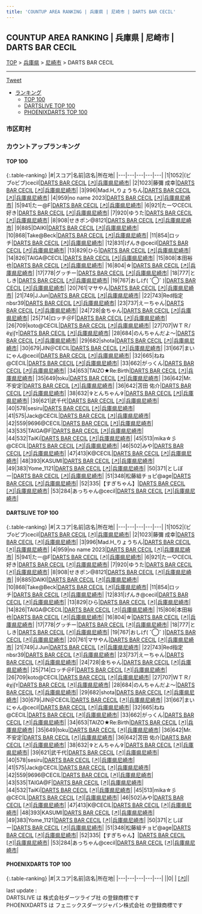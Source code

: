 ```yaml
---
title: 'COUNTUP AREA RANKING | 兵庫県 | 尼崎市 | DARTS BAR CECIL'
---
```

## COUNTUP AREA RANKING | 兵庫県 | 尼崎市 | DARTS BAR CECIL

[TOP](/darts/rank/) > [兵庫県](/darts/rank/兵庫県/) > [尼崎市](/darts/rank/兵庫県/尼崎市/) > DARTS BAR CECIL

___

<a href="https://twitter.com/share?ref_src=twsrc%5Etfw" data-text="COUNTUP AREA RANKING | 兵庫県尼崎市DARTS BAR CECIL" class="twitter-share-button" data-hashtags="DARTSLIVE,PHOENIXDARTS,darts,ダーツ" data-show-count="false">Tweet</a>

* [ランキング](#カウントアップランキング)
    * [TOP 100](#top-100)
    * [DARTSLIVE TOP 100](#dartslive-top-100)
    * [PHOENIXDARTS TOP 100](#phoenixdarts-top-100)

### 市区町村

<ul>

</ul>

### カウントアップランキング

#### TOP 100



{:.table-ranking}
|#|スコア|名前|店名|所在地|
|---|---|---|---|---|
|1|1052|<span class="rank-name-dl">(ビブoビブ)cecil</span>|<a href="/darts/rank/shops/71e605c2405e489158d385ea46352d8f.html">DARTS BAR CECIL</a> <a href="https://search.dartslive.com/jp/shop/71e605c2405e489158d385ea46352d8f">[↗]</a>|<a href="/darts/rank/兵庫県/尼崎市">兵庫県尼崎市</a>|
|2|1023|<span class="rank-name-dl">藤彌 成幸</span>|<a href="/darts/rank/shops/71e605c2405e489158d385ea46352d8f.html">DARTS BAR CECIL</a> <a href="https://search.dartslive.com/jp/shop/71e605c2405e489158d385ea46352d8f">[↗]</a>|<a href="/darts/rank/兵庫県/尼崎市">兵庫県尼崎市</a>|
|3|996|<span class="rank-name-dl">Mad.H_りょうちん</span>|<a href="/darts/rank/shops/71e605c2405e489158d385ea46352d8f.html">DARTS BAR CECIL</a> <a href="https://search.dartslive.com/jp/shop/71e605c2405e489158d385ea46352d8f">[↗]</a>|<a href="/darts/rank/兵庫県/尼崎市">兵庫県尼崎市</a>|
|4|959|<span class="rank-name-dl">no name 2023</span>|<a href="/darts/rank/shops/71e605c2405e489158d385ea46352d8f.html">DARTS BAR CECIL</a> <a href="https://search.dartslive.com/jp/shop/71e605c2405e489158d385ea46352d8f">[↗]</a>|<a href="/darts/rank/兵庫県/尼崎市">兵庫県尼崎市</a>|
|5|941|<span class="rank-name-dl">たー@F</span>|<a href="/darts/rank/shops/71e605c2405e489158d385ea46352d8f.html">DARTS BAR CECIL</a> <a href="https://search.dartslive.com/jp/shop/71e605c2405e489158d385ea46352d8f">[↗]</a>|<a href="/darts/rank/兵庫県/尼崎市">兵庫県尼崎市</a>|
|6|921|<span class="rank-name-dl">たー♡CECIL好き</span>|<a href="/darts/rank/shops/71e605c2405e489158d385ea46352d8f.html">DARTS BAR CECIL</a> <a href="https://search.dartslive.com/jp/shop/71e605c2405e489158d385ea46352d8f">[↗]</a>|<a href="/darts/rank/兵庫県/尼崎市">兵庫県尼崎市</a>|
|7|920|<span class="rank-name-dl">ゆうた</span>|<a href="/darts/rank/shops/71e605c2405e489158d385ea46352d8f.html">DARTS BAR CECIL</a> <a href="https://search.dartslive.com/jp/shop/71e605c2405e489158d385ea46352d8f">[↗]</a>|<a href="/darts/rank/兵庫県/尼崎市">兵庫県尼崎市</a>|
|8|908|<span class="rank-name-dl">せきポン@8121</span>|<a href="/darts/rank/shops/71e605c2405e489158d385ea46352d8f.html">DARTS BAR CECIL</a> <a href="https://search.dartslive.com/jp/shop/71e605c2405e489158d385ea46352d8f">[↗]</a>|<a href="/darts/rank/兵庫県/尼崎市">兵庫県尼崎市</a>|
|9|885|<span class="rank-name-dl">DAIKI</span>|<a href="/darts/rank/shops/71e605c2405e489158d385ea46352d8f.html">DARTS BAR CECIL</a> <a href="https://search.dartslive.com/jp/shop/71e605c2405e489158d385ea46352d8f">[↗]</a>|<a href="/darts/rank/兵庫県/尼崎市">兵庫県尼崎市</a>|
|10|868|<span class="rank-name-dl">Take@Beck</span>|<a href="/darts/rank/shops/71e605c2405e489158d385ea46352d8f.html">DARTS BAR CECIL</a> <a href="https://search.dartslive.com/jp/shop/71e605c2405e489158d385ea46352d8f">[↗]</a>|<a href="/darts/rank/兵庫県/尼崎市">兵庫県尼崎市</a>|
|11|854|<span class="rank-name-dl">ロッチ</span>|<a href="/darts/rank/shops/71e605c2405e489158d385ea46352d8f.html">DARTS BAR CECIL</a> <a href="https://search.dartslive.com/jp/shop/71e605c2405e489158d385ea46352d8f">[↗]</a>|<a href="/darts/rank/兵庫県/尼崎市">兵庫県尼崎市</a>|
|12|831|<span class="rank-name-dl">げんき@cecil</span>|<a href="/darts/rank/shops/71e605c2405e489158d385ea46352d8f.html">DARTS BAR CECIL</a> <a href="https://search.dartslive.com/jp/shop/71e605c2405e489158d385ea46352d8f">[↗]</a>|<a href="/darts/rank/兵庫県/尼崎市">兵庫県尼崎市</a>|
|13|829|<span class="rank-name-dl">ひら</span>|<a href="/darts/rank/shops/71e605c2405e489158d385ea46352d8f.html">DARTS BAR CECIL</a> <a href="https://search.dartslive.com/jp/shop/71e605c2405e489158d385ea46352d8f">[↗]</a>|<a href="/darts/rank/兵庫県/尼崎市">兵庫県尼崎市</a>|
|14|826|<span class="rank-name-dl">TAIGA@CECIL</span>|<a href="/darts/rank/shops/71e605c2405e489158d385ea46352d8f.html">DARTS BAR CECIL</a> <a href="https://search.dartslive.com/jp/shop/71e605c2405e489158d385ea46352d8f">[↗]</a>|<a href="/darts/rank/兵庫県/尼崎市">兵庫県尼崎市</a>|
|15|808|<span class="rank-name-dl">本田裕也</span>|<a href="/darts/rank/shops/71e605c2405e489158d385ea46352d8f.html">DARTS BAR CECIL</a> <a href="https://search.dartslive.com/jp/shop/71e605c2405e489158d385ea46352d8f">[↗]</a>|<a href="/darts/rank/兵庫県/尼崎市">兵庫県尼崎市</a>|
|16|804|<span class="rank-name-dl">☆</span>|<a href="/darts/rank/shops/71e605c2405e489158d385ea46352d8f.html">DARTS BAR CECIL</a> <a href="https://search.dartslive.com/jp/shop/71e605c2405e489158d385ea46352d8f">[↗]</a>|<a href="/darts/rank/兵庫県/尼崎市">兵庫県尼崎市</a>|
|17|778|<span class="rank-name-dl">グッチー</span>|<a href="/darts/rank/shops/71e605c2405e489158d385ea46352d8f.html">DARTS BAR CECIL</a> <a href="https://search.dartslive.com/jp/shop/71e605c2405e489158d385ea46352d8f">[↗]</a>|<a href="/darts/rank/兵庫県/尼崎市">兵庫県尼崎市</a>|
|18|777|<span class="rank-name-dl">としき</span>|<a href="/darts/rank/shops/71e605c2405e489158d385ea46352d8f.html">DARTS BAR CECIL</a> <a href="https://search.dartslive.com/jp/shop/71e605c2405e489158d385ea46352d8f">[↗]</a>|<a href="/darts/rank/兵庫県/尼崎市">兵庫県尼崎市</a>|
|19|767|<span class="rank-name-dl">おしげ( ˆ◯ˆ )</span>|<a href="/darts/rank/shops/71e605c2405e489158d385ea46352d8f.html">DARTS BAR CECIL</a> <a href="https://search.dartslive.com/jp/shop/71e605c2405e489158d385ea46352d8f">[↗]</a>|<a href="/darts/rank/兵庫県/尼崎市">兵庫県尼崎市</a>|
|20|761|<span class="rank-name-dl">マサやん</span>|<a href="/darts/rank/shops/71e605c2405e489158d385ea46352d8f.html">DARTS BAR CECIL</a> <a href="https://search.dartslive.com/jp/shop/71e605c2405e489158d385ea46352d8f">[↗]</a>|<a href="/darts/rank/兵庫県/尼崎市">兵庫県尼崎市</a>|
|21|749|<span class="rank-name-dl">J.Jun</span>|<a href="/darts/rank/shops/71e605c2405e489158d385ea46352d8f.html">DARTS BAR CECIL</a> <a href="https://search.dartslive.com/jp/shop/71e605c2405e489158d385ea46352d8f">[↗]</a>|<a href="/darts/rank/兵庫県/尼崎市">兵庫県尼崎市</a>|
|22|743|<span class="rank-name-dl">Red指定nbsr39</span>|<a href="/darts/rank/shops/71e605c2405e489158d385ea46352d8f.html">DARTS BAR CECIL</a> <a href="https://search.dartslive.com/jp/shop/71e605c2405e489158d385ea46352d8f">[↗]</a>|<a href="/darts/rank/兵庫県/尼崎市">兵庫県尼崎市</a>|
|23|737|<span class="rank-name-dl">えーちゃん</span>|<a href="/darts/rank/shops/71e605c2405e489158d385ea46352d8f.html">DARTS BAR CECIL</a> <a href="https://search.dartslive.com/jp/shop/71e605c2405e489158d385ea46352d8f">[↗]</a>|<a href="/darts/rank/兵庫県/尼崎市">兵庫県尼崎市</a>|
|24|728|<span class="rank-name-dl">金ちゃん</span>|<a href="/darts/rank/shops/71e605c2405e489158d385ea46352d8f.html">DARTS BAR CECIL</a> <a href="https://search.dartslive.com/jp/shop/71e605c2405e489158d385ea46352d8f">[↗]</a>|<a href="/darts/rank/兵庫県/尼崎市">兵庫県尼崎市</a>|
|25|714|<span class="rank-name-dl">ロッチ＠F</span>|<a href="/darts/rank/shops/71e605c2405e489158d385ea46352d8f.html">DARTS BAR CECIL</a> <a href="https://search.dartslive.com/jp/shop/71e605c2405e489158d385ea46352d8f">[↗]</a>|<a href="/darts/rank/兵庫県/尼崎市">兵庫県尼崎市</a>|
|26|709|<span class="rank-name-dl">koto@CECIL</span>|<a href="/darts/rank/shops/71e605c2405e489158d385ea46352d8f.html">DARTS BAR CECIL</a> <a href="https://search.dartslive.com/jp/shop/71e605c2405e489158d385ea46352d8f">[↗]</a>|<a href="/darts/rank/兵庫県/尼崎市">兵庫県尼崎市</a>|
|27|707|<span class="rank-name-dl">ＷＴＲ/ёχi∫т</span>|<a href="/darts/rank/shops/71e605c2405e489158d385ea46352d8f.html">DARTS BAR CECIL</a> <a href="https://search.dartslive.com/jp/shop/71e605c2405e489158d385ea46352d8f">[↗]</a>|<a href="/darts/rank/兵庫県/尼崎市">兵庫県尼崎市</a>|
|28|684|<span class="rank-name-dl">のんちゃんだよ〜</span>|<a href="/darts/rank/shops/71e605c2405e489158d385ea46352d8f.html">DARTS BAR CECIL</a> <a href="https://search.dartslive.com/jp/shop/71e605c2405e489158d385ea46352d8f">[↗]</a>|<a href="/darts/rank/兵庫県/尼崎市">兵庫県尼崎市</a>|
|29|682|<span class="rank-name-dl">shota</span>|<a href="/darts/rank/shops/71e605c2405e489158d385ea46352d8f.html">DARTS BAR CECIL</a> <a href="https://search.dartslive.com/jp/shop/71e605c2405e489158d385ea46352d8f">[↗]</a>|<a href="/darts/rank/兵庫県/尼崎市">兵庫県尼崎市</a>|
|30|679|<span class="rank-name-dl">JIN＠CECIL</span>|<a href="/darts/rank/shops/71e605c2405e489158d385ea46352d8f.html">DARTS BAR CECIL</a> <a href="https://search.dartslive.com/jp/shop/71e605c2405e489158d385ea46352d8f">[↗]</a>|<a href="/darts/rank/兵庫県/尼崎市">兵庫県尼崎市</a>|
|31|667|<span class="rank-name-dl">まいにゃん@cecil</span>|<a href="/darts/rank/shops/71e605c2405e489158d385ea46352d8f.html">DARTS BAR CECIL</a> <a href="https://search.dartslive.com/jp/shop/71e605c2405e489158d385ea46352d8f">[↗]</a>|<a href="/darts/rank/兵庫県/尼崎市">兵庫県尼崎市</a>|
|32|665|<span class="rank-name-dl">ねね@CECIL</span>|<a href="/darts/rank/shops/71e605c2405e489158d385ea46352d8f.html">DARTS BAR CECIL</a> <a href="https://search.dartslive.com/jp/shop/71e605c2405e489158d385ea46352d8f">[↗]</a>|<a href="/darts/rank/兵庫県/尼崎市">兵庫県尼崎市</a>|
|33|662|<span class="rank-name-dl">がっくん</span>|<a href="/darts/rank/shops/71e605c2405e489158d385ea46352d8f.html">DARTS BAR CECIL</a> <a href="https://search.dartslive.com/jp/shop/71e605c2405e489158d385ea46352d8f">[↗]</a>|<a href="/darts/rank/兵庫県/尼崎市">兵庫県尼崎市</a>|
|34|653|<span class="rank-name-dl">TAIZO★Re:Birth</span>|<a href="/darts/rank/shops/71e605c2405e489158d385ea46352d8f.html">DARTS BAR CECIL</a> <a href="https://search.dartslive.com/jp/shop/71e605c2405e489158d385ea46352d8f">[↗]</a>|<a href="/darts/rank/兵庫県/尼崎市">兵庫県尼崎市</a>|
|35|649|<span class="rank-name-dl">toku</span>|<a href="/darts/rank/shops/71e605c2405e489158d385ea46352d8f.html">DARTS BAR CECIL</a> <a href="https://search.dartslive.com/jp/shop/71e605c2405e489158d385ea46352d8f">[↗]</a>|<a href="/darts/rank/兵庫県/尼崎市">兵庫県尼崎市</a>|
|36|642|<span class="rank-name-dl">Mr.不安定</span>|<a href="/darts/rank/shops/71e605c2405e489158d385ea46352d8f.html">DARTS BAR CECIL</a> <a href="https://search.dartslive.com/jp/shop/71e605c2405e489158d385ea46352d8f">[↗]</a>|<a href="/darts/rank/兵庫県/尼崎市">兵庫県尼崎市</a>|
|36|642|<span class="rank-name-dl">苫田 佑介</span>|<a href="/darts/rank/shops/71e605c2405e489158d385ea46352d8f.html">DARTS BAR CECIL</a> <a href="https://search.dartslive.com/jp/shop/71e605c2405e489158d385ea46352d8f">[↗]</a>|<a href="/darts/rank/兵庫県/尼崎市">兵庫県尼崎市</a>|
|38|632|<span class="rank-name-dl">✞とんちゃん✞</span>|<a href="/darts/rank/shops/71e605c2405e489158d385ea46352d8f.html">DARTS BAR CECIL</a> <a href="https://search.dartslive.com/jp/shop/71e605c2405e489158d385ea46352d8f">[↗]</a>|<a href="/darts/rank/兵庫県/尼崎市">兵庫県尼崎市</a>|
|39|621|<span class="rank-name-dl">武千代</span>|<a href="/darts/rank/shops/71e605c2405e489158d385ea46352d8f.html">DARTS BAR CECIL</a> <a href="https://search.dartslive.com/jp/shop/71e605c2405e489158d385ea46352d8f">[↗]</a>|<a href="/darts/rank/兵庫県/尼崎市">兵庫県尼崎市</a>|
|40|578|<span class="rank-name-dl">sesiru</span>|<a href="/darts/rank/shops/71e605c2405e489158d385ea46352d8f.html">DARTS BAR CECIL</a> <a href="https://search.dartslive.com/jp/shop/71e605c2405e489158d385ea46352d8f">[↗]</a>|<a href="/darts/rank/兵庫県/尼崎市">兵庫県尼崎市</a>|
|41|575|<span class="rank-name-dl">Jack@CECIL</span>|<a href="/darts/rank/shops/71e605c2405e489158d385ea46352d8f.html">DARTS BAR CECIL</a> <a href="https://search.dartslive.com/jp/shop/71e605c2405e489158d385ea46352d8f">[↗]</a>|<a href="/darts/rank/兵庫県/尼崎市">兵庫県尼崎市</a>|
|42|559|<span class="rank-name-dl">9696@CECIL</span>|<a href="/darts/rank/shops/71e605c2405e489158d385ea46352d8f.html">DARTS BAR CECIL</a> <a href="https://search.dartslive.com/jp/shop/71e605c2405e489158d385ea46352d8f">[↗]</a>|<a href="/darts/rank/兵庫県/尼崎市">兵庫県尼崎市</a>|
|43|535|<span class="rank-name-dl">TAIGA@F</span>|<a href="/darts/rank/shops/71e605c2405e489158d385ea46352d8f.html">DARTS BAR CECIL</a> <a href="https://search.dartslive.com/jp/shop/71e605c2405e489158d385ea46352d8f">[↗]</a>|<a href="/darts/rank/兵庫県/尼崎市">兵庫県尼崎市</a>|
|44|532|<span class="rank-name-dl">TaiKi</span>|<a href="/darts/rank/shops/71e605c2405e489158d385ea46352d8f.html">DARTS BAR CECIL</a> <a href="https://search.dartslive.com/jp/shop/71e605c2405e489158d385ea46352d8f">[↗]</a>|<a href="/darts/rank/兵庫県/尼崎市">兵庫県尼崎市</a>|
|45|513|<span class="rank-name-dl">mika☆彡@CECIL</span>|<a href="/darts/rank/shops/71e605c2405e489158d385ea46352d8f.html">DARTS BAR CECIL</a> <a href="https://search.dartslive.com/jp/shop/71e605c2405e489158d385ea46352d8f">[↗]</a>|<a href="/darts/rank/兵庫県/尼崎市">兵庫県尼崎市</a>|
|46|502|<span class="rank-name-dl">みや</span>|<a href="/darts/rank/shops/71e605c2405e489158d385ea46352d8f.html">DARTS BAR CECIL</a> <a href="https://search.dartslive.com/jp/shop/71e605c2405e489158d385ea46352d8f">[↗]</a>|<a href="/darts/rank/兵庫県/尼崎市">兵庫県尼崎市</a>|
|47|413|<span class="rank-name-dl">K@CECIL</span>|<a href="/darts/rank/shops/71e605c2405e489158d385ea46352d8f.html">DARTS BAR CECIL</a> <a href="https://search.dartslive.com/jp/shop/71e605c2405e489158d385ea46352d8f">[↗]</a>|<a href="/darts/rank/兵庫県/尼崎市">兵庫県尼崎市</a>|
|48|393|<span class="rank-name-dl">KASUMI</span>|<a href="/darts/rank/shops/71e605c2405e489158d385ea46352d8f.html">DARTS BAR CECIL</a> <a href="https://search.dartslive.com/jp/shop/71e605c2405e489158d385ea46352d8f">[↗]</a>|<a href="/darts/rank/兵庫県/尼崎市">兵庫県尼崎市</a>|
|49|383|<span class="rank-name-dl">Yome_1121</span>|<a href="/darts/rank/shops/71e605c2405e489158d385ea46352d8f.html">DARTS BAR CECIL</a> <a href="https://search.dartslive.com/jp/shop/71e605c2405e489158d385ea46352d8f">[↗]</a>|<a href="/darts/rank/兵庫県/尼崎市">兵庫県尼崎市</a>|
|50|371|<span class="rank-name-dl">としぼー</span>|<a href="/darts/rank/shops/71e605c2405e489158d385ea46352d8f.html">DARTS BAR CECIL</a> <a href="https://search.dartslive.com/jp/shop/71e605c2405e489158d385ea46352d8f">[↗]</a>|<a href="/darts/rank/兵庫県/尼崎市">兵庫県尼崎市</a>|
|51|348|<span class="rank-name-dl">松藤組チョピ@age</span>|<a href="/darts/rank/shops/71e605c2405e489158d385ea46352d8f.html">DARTS BAR CECIL</a> <a href="https://search.dartslive.com/jp/shop/71e605c2405e489158d385ea46352d8f">[↗]</a>|<a href="/darts/rank/兵庫県/尼崎市">兵庫県尼崎市</a>|
|52|335|<span class="rank-name-dl">【すぎちゃん】</span>|<a href="/darts/rank/shops/71e605c2405e489158d385ea46352d8f.html">DARTS BAR CECIL</a> <a href="https://search.dartslive.com/jp/shop/71e605c2405e489158d385ea46352d8f">[↗]</a>|<a href="/darts/rank/兵庫県/尼崎市">兵庫県尼崎市</a>|
|53|284|<span class="rank-name-dl">あっちゃん@cecil</span>|<a href="/darts/rank/shops/71e605c2405e489158d385ea46352d8f.html">DARTS BAR CECIL</a> <a href="https://search.dartslive.com/jp/shop/71e605c2405e489158d385ea46352d8f">[↗]</a>|<a href="/darts/rank/兵庫県/尼崎市">兵庫県尼崎市</a>|


#### DARTSLIVE TOP 100



{:.table-ranking}
|#|スコア|名前|店名|所在地|
|---|---|---|---|---|
|1|1052|<span class="rank-name-dl">(ビブoビブ)cecil</span>|<a href="/darts/rank/shops/71e605c2405e489158d385ea46352d8f.html">DARTS BAR CECIL</a> <a href="https://search.dartslive.com/jp/shop/71e605c2405e489158d385ea46352d8f">[↗]</a>|<a href="/darts/rank/兵庫県/尼崎市">兵庫県尼崎市</a>|
|2|1023|<span class="rank-name-dl">藤彌 成幸</span>|<a href="/darts/rank/shops/71e605c2405e489158d385ea46352d8f.html">DARTS BAR CECIL</a> <a href="https://search.dartslive.com/jp/shop/71e605c2405e489158d385ea46352d8f">[↗]</a>|<a href="/darts/rank/兵庫県/尼崎市">兵庫県尼崎市</a>|
|3|996|<span class="rank-name-dl">Mad.H_りょうちん</span>|<a href="/darts/rank/shops/71e605c2405e489158d385ea46352d8f.html">DARTS BAR CECIL</a> <a href="https://search.dartslive.com/jp/shop/71e605c2405e489158d385ea46352d8f">[↗]</a>|<a href="/darts/rank/兵庫県/尼崎市">兵庫県尼崎市</a>|
|4|959|<span class="rank-name-dl">no name 2023</span>|<a href="/darts/rank/shops/71e605c2405e489158d385ea46352d8f.html">DARTS BAR CECIL</a> <a href="https://search.dartslive.com/jp/shop/71e605c2405e489158d385ea46352d8f">[↗]</a>|<a href="/darts/rank/兵庫県/尼崎市">兵庫県尼崎市</a>|
|5|941|<span class="rank-name-dl">たー@F</span>|<a href="/darts/rank/shops/71e605c2405e489158d385ea46352d8f.html">DARTS BAR CECIL</a> <a href="https://search.dartslive.com/jp/shop/71e605c2405e489158d385ea46352d8f">[↗]</a>|<a href="/darts/rank/兵庫県/尼崎市">兵庫県尼崎市</a>|
|6|921|<span class="rank-name-dl">たー♡CECIL好き</span>|<a href="/darts/rank/shops/71e605c2405e489158d385ea46352d8f.html">DARTS BAR CECIL</a> <a href="https://search.dartslive.com/jp/shop/71e605c2405e489158d385ea46352d8f">[↗]</a>|<a href="/darts/rank/兵庫県/尼崎市">兵庫県尼崎市</a>|
|7|920|<span class="rank-name-dl">ゆうた</span>|<a href="/darts/rank/shops/71e605c2405e489158d385ea46352d8f.html">DARTS BAR CECIL</a> <a href="https://search.dartslive.com/jp/shop/71e605c2405e489158d385ea46352d8f">[↗]</a>|<a href="/darts/rank/兵庫県/尼崎市">兵庫県尼崎市</a>|
|8|908|<span class="rank-name-dl">せきポン@8121</span>|<a href="/darts/rank/shops/71e605c2405e489158d385ea46352d8f.html">DARTS BAR CECIL</a> <a href="https://search.dartslive.com/jp/shop/71e605c2405e489158d385ea46352d8f">[↗]</a>|<a href="/darts/rank/兵庫県/尼崎市">兵庫県尼崎市</a>|
|9|885|<span class="rank-name-dl">DAIKI</span>|<a href="/darts/rank/shops/71e605c2405e489158d385ea46352d8f.html">DARTS BAR CECIL</a> <a href="https://search.dartslive.com/jp/shop/71e605c2405e489158d385ea46352d8f">[↗]</a>|<a href="/darts/rank/兵庫県/尼崎市">兵庫県尼崎市</a>|
|10|868|<span class="rank-name-dl">Take@Beck</span>|<a href="/darts/rank/shops/71e605c2405e489158d385ea46352d8f.html">DARTS BAR CECIL</a> <a href="https://search.dartslive.com/jp/shop/71e605c2405e489158d385ea46352d8f">[↗]</a>|<a href="/darts/rank/兵庫県/尼崎市">兵庫県尼崎市</a>|
|11|854|<span class="rank-name-dl">ロッチ</span>|<a href="/darts/rank/shops/71e605c2405e489158d385ea46352d8f.html">DARTS BAR CECIL</a> <a href="https://search.dartslive.com/jp/shop/71e605c2405e489158d385ea46352d8f">[↗]</a>|<a href="/darts/rank/兵庫県/尼崎市">兵庫県尼崎市</a>|
|12|831|<span class="rank-name-dl">げんき@cecil</span>|<a href="/darts/rank/shops/71e605c2405e489158d385ea46352d8f.html">DARTS BAR CECIL</a> <a href="https://search.dartslive.com/jp/shop/71e605c2405e489158d385ea46352d8f">[↗]</a>|<a href="/darts/rank/兵庫県/尼崎市">兵庫県尼崎市</a>|
|13|829|<span class="rank-name-dl">ひら</span>|<a href="/darts/rank/shops/71e605c2405e489158d385ea46352d8f.html">DARTS BAR CECIL</a> <a href="https://search.dartslive.com/jp/shop/71e605c2405e489158d385ea46352d8f">[↗]</a>|<a href="/darts/rank/兵庫県/尼崎市">兵庫県尼崎市</a>|
|14|826|<span class="rank-name-dl">TAIGA@CECIL</span>|<a href="/darts/rank/shops/71e605c2405e489158d385ea46352d8f.html">DARTS BAR CECIL</a> <a href="https://search.dartslive.com/jp/shop/71e605c2405e489158d385ea46352d8f">[↗]</a>|<a href="/darts/rank/兵庫県/尼崎市">兵庫県尼崎市</a>|
|15|808|<span class="rank-name-dl">本田裕也</span>|<a href="/darts/rank/shops/71e605c2405e489158d385ea46352d8f.html">DARTS BAR CECIL</a> <a href="https://search.dartslive.com/jp/shop/71e605c2405e489158d385ea46352d8f">[↗]</a>|<a href="/darts/rank/兵庫県/尼崎市">兵庫県尼崎市</a>|
|16|804|<span class="rank-name-dl">☆</span>|<a href="/darts/rank/shops/71e605c2405e489158d385ea46352d8f.html">DARTS BAR CECIL</a> <a href="https://search.dartslive.com/jp/shop/71e605c2405e489158d385ea46352d8f">[↗]</a>|<a href="/darts/rank/兵庫県/尼崎市">兵庫県尼崎市</a>|
|17|778|<span class="rank-name-dl">グッチー</span>|<a href="/darts/rank/shops/71e605c2405e489158d385ea46352d8f.html">DARTS BAR CECIL</a> <a href="https://search.dartslive.com/jp/shop/71e605c2405e489158d385ea46352d8f">[↗]</a>|<a href="/darts/rank/兵庫県/尼崎市">兵庫県尼崎市</a>|
|18|777|<span class="rank-name-dl">としき</span>|<a href="/darts/rank/shops/71e605c2405e489158d385ea46352d8f.html">DARTS BAR CECIL</a> <a href="https://search.dartslive.com/jp/shop/71e605c2405e489158d385ea46352d8f">[↗]</a>|<a href="/darts/rank/兵庫県/尼崎市">兵庫県尼崎市</a>|
|19|767|<span class="rank-name-dl">おしげ( ˆ◯ˆ )</span>|<a href="/darts/rank/shops/71e605c2405e489158d385ea46352d8f.html">DARTS BAR CECIL</a> <a href="https://search.dartslive.com/jp/shop/71e605c2405e489158d385ea46352d8f">[↗]</a>|<a href="/darts/rank/兵庫県/尼崎市">兵庫県尼崎市</a>|
|20|761|<span class="rank-name-dl">マサやん</span>|<a href="/darts/rank/shops/71e605c2405e489158d385ea46352d8f.html">DARTS BAR CECIL</a> <a href="https://search.dartslive.com/jp/shop/71e605c2405e489158d385ea46352d8f">[↗]</a>|<a href="/darts/rank/兵庫県/尼崎市">兵庫県尼崎市</a>|
|21|749|<span class="rank-name-dl">J.Jun</span>|<a href="/darts/rank/shops/71e605c2405e489158d385ea46352d8f.html">DARTS BAR CECIL</a> <a href="https://search.dartslive.com/jp/shop/71e605c2405e489158d385ea46352d8f">[↗]</a>|<a href="/darts/rank/兵庫県/尼崎市">兵庫県尼崎市</a>|
|22|743|<span class="rank-name-dl">Red指定nbsr39</span>|<a href="/darts/rank/shops/71e605c2405e489158d385ea46352d8f.html">DARTS BAR CECIL</a> <a href="https://search.dartslive.com/jp/shop/71e605c2405e489158d385ea46352d8f">[↗]</a>|<a href="/darts/rank/兵庫県/尼崎市">兵庫県尼崎市</a>|
|23|737|<span class="rank-name-dl">えーちゃん</span>|<a href="/darts/rank/shops/71e605c2405e489158d385ea46352d8f.html">DARTS BAR CECIL</a> <a href="https://search.dartslive.com/jp/shop/71e605c2405e489158d385ea46352d8f">[↗]</a>|<a href="/darts/rank/兵庫県/尼崎市">兵庫県尼崎市</a>|
|24|728|<span class="rank-name-dl">金ちゃん</span>|<a href="/darts/rank/shops/71e605c2405e489158d385ea46352d8f.html">DARTS BAR CECIL</a> <a href="https://search.dartslive.com/jp/shop/71e605c2405e489158d385ea46352d8f">[↗]</a>|<a href="/darts/rank/兵庫県/尼崎市">兵庫県尼崎市</a>|
|25|714|<span class="rank-name-dl">ロッチ＠F</span>|<a href="/darts/rank/shops/71e605c2405e489158d385ea46352d8f.html">DARTS BAR CECIL</a> <a href="https://search.dartslive.com/jp/shop/71e605c2405e489158d385ea46352d8f">[↗]</a>|<a href="/darts/rank/兵庫県/尼崎市">兵庫県尼崎市</a>|
|26|709|<span class="rank-name-dl">koto@CECIL</span>|<a href="/darts/rank/shops/71e605c2405e489158d385ea46352d8f.html">DARTS BAR CECIL</a> <a href="https://search.dartslive.com/jp/shop/71e605c2405e489158d385ea46352d8f">[↗]</a>|<a href="/darts/rank/兵庫県/尼崎市">兵庫県尼崎市</a>|
|27|707|<span class="rank-name-dl">ＷＴＲ/ёχi∫т</span>|<a href="/darts/rank/shops/71e605c2405e489158d385ea46352d8f.html">DARTS BAR CECIL</a> <a href="https://search.dartslive.com/jp/shop/71e605c2405e489158d385ea46352d8f">[↗]</a>|<a href="/darts/rank/兵庫県/尼崎市">兵庫県尼崎市</a>|
|28|684|<span class="rank-name-dl">のんちゃんだよ〜</span>|<a href="/darts/rank/shops/71e605c2405e489158d385ea46352d8f.html">DARTS BAR CECIL</a> <a href="https://search.dartslive.com/jp/shop/71e605c2405e489158d385ea46352d8f">[↗]</a>|<a href="/darts/rank/兵庫県/尼崎市">兵庫県尼崎市</a>|
|29|682|<span class="rank-name-dl">shota</span>|<a href="/darts/rank/shops/71e605c2405e489158d385ea46352d8f.html">DARTS BAR CECIL</a> <a href="https://search.dartslive.com/jp/shop/71e605c2405e489158d385ea46352d8f">[↗]</a>|<a href="/darts/rank/兵庫県/尼崎市">兵庫県尼崎市</a>|
|30|679|<span class="rank-name-dl">JIN＠CECIL</span>|<a href="/darts/rank/shops/71e605c2405e489158d385ea46352d8f.html">DARTS BAR CECIL</a> <a href="https://search.dartslive.com/jp/shop/71e605c2405e489158d385ea46352d8f">[↗]</a>|<a href="/darts/rank/兵庫県/尼崎市">兵庫県尼崎市</a>|
|31|667|<span class="rank-name-dl">まいにゃん@cecil</span>|<a href="/darts/rank/shops/71e605c2405e489158d385ea46352d8f.html">DARTS BAR CECIL</a> <a href="https://search.dartslive.com/jp/shop/71e605c2405e489158d385ea46352d8f">[↗]</a>|<a href="/darts/rank/兵庫県/尼崎市">兵庫県尼崎市</a>|
|32|665|<span class="rank-name-dl">ねね@CECIL</span>|<a href="/darts/rank/shops/71e605c2405e489158d385ea46352d8f.html">DARTS BAR CECIL</a> <a href="https://search.dartslive.com/jp/shop/71e605c2405e489158d385ea46352d8f">[↗]</a>|<a href="/darts/rank/兵庫県/尼崎市">兵庫県尼崎市</a>|
|33|662|<span class="rank-name-dl">がっくん</span>|<a href="/darts/rank/shops/71e605c2405e489158d385ea46352d8f.html">DARTS BAR CECIL</a> <a href="https://search.dartslive.com/jp/shop/71e605c2405e489158d385ea46352d8f">[↗]</a>|<a href="/darts/rank/兵庫県/尼崎市">兵庫県尼崎市</a>|
|34|653|<span class="rank-name-dl">TAIZO★Re:Birth</span>|<a href="/darts/rank/shops/71e605c2405e489158d385ea46352d8f.html">DARTS BAR CECIL</a> <a href="https://search.dartslive.com/jp/shop/71e605c2405e489158d385ea46352d8f">[↗]</a>|<a href="/darts/rank/兵庫県/尼崎市">兵庫県尼崎市</a>|
|35|649|<span class="rank-name-dl">toku</span>|<a href="/darts/rank/shops/71e605c2405e489158d385ea46352d8f.html">DARTS BAR CECIL</a> <a href="https://search.dartslive.com/jp/shop/71e605c2405e489158d385ea46352d8f">[↗]</a>|<a href="/darts/rank/兵庫県/尼崎市">兵庫県尼崎市</a>|
|36|642|<span class="rank-name-dl">Mr.不安定</span>|<a href="/darts/rank/shops/71e605c2405e489158d385ea46352d8f.html">DARTS BAR CECIL</a> <a href="https://search.dartslive.com/jp/shop/71e605c2405e489158d385ea46352d8f">[↗]</a>|<a href="/darts/rank/兵庫県/尼崎市">兵庫県尼崎市</a>|
|36|642|<span class="rank-name-dl">苫田 佑介</span>|<a href="/darts/rank/shops/71e605c2405e489158d385ea46352d8f.html">DARTS BAR CECIL</a> <a href="https://search.dartslive.com/jp/shop/71e605c2405e489158d385ea46352d8f">[↗]</a>|<a href="/darts/rank/兵庫県/尼崎市">兵庫県尼崎市</a>|
|38|632|<span class="rank-name-dl">✞とんちゃん✞</span>|<a href="/darts/rank/shops/71e605c2405e489158d385ea46352d8f.html">DARTS BAR CECIL</a> <a href="https://search.dartslive.com/jp/shop/71e605c2405e489158d385ea46352d8f">[↗]</a>|<a href="/darts/rank/兵庫県/尼崎市">兵庫県尼崎市</a>|
|39|621|<span class="rank-name-dl">武千代</span>|<a href="/darts/rank/shops/71e605c2405e489158d385ea46352d8f.html">DARTS BAR CECIL</a> <a href="https://search.dartslive.com/jp/shop/71e605c2405e489158d385ea46352d8f">[↗]</a>|<a href="/darts/rank/兵庫県/尼崎市">兵庫県尼崎市</a>|
|40|578|<span class="rank-name-dl">sesiru</span>|<a href="/darts/rank/shops/71e605c2405e489158d385ea46352d8f.html">DARTS BAR CECIL</a> <a href="https://search.dartslive.com/jp/shop/71e605c2405e489158d385ea46352d8f">[↗]</a>|<a href="/darts/rank/兵庫県/尼崎市">兵庫県尼崎市</a>|
|41|575|<span class="rank-name-dl">Jack@CECIL</span>|<a href="/darts/rank/shops/71e605c2405e489158d385ea46352d8f.html">DARTS BAR CECIL</a> <a href="https://search.dartslive.com/jp/shop/71e605c2405e489158d385ea46352d8f">[↗]</a>|<a href="/darts/rank/兵庫県/尼崎市">兵庫県尼崎市</a>|
|42|559|<span class="rank-name-dl">9696@CECIL</span>|<a href="/darts/rank/shops/71e605c2405e489158d385ea46352d8f.html">DARTS BAR CECIL</a> <a href="https://search.dartslive.com/jp/shop/71e605c2405e489158d385ea46352d8f">[↗]</a>|<a href="/darts/rank/兵庫県/尼崎市">兵庫県尼崎市</a>|
|43|535|<span class="rank-name-dl">TAIGA@F</span>|<a href="/darts/rank/shops/71e605c2405e489158d385ea46352d8f.html">DARTS BAR CECIL</a> <a href="https://search.dartslive.com/jp/shop/71e605c2405e489158d385ea46352d8f">[↗]</a>|<a href="/darts/rank/兵庫県/尼崎市">兵庫県尼崎市</a>|
|44|532|<span class="rank-name-dl">TaiKi</span>|<a href="/darts/rank/shops/71e605c2405e489158d385ea46352d8f.html">DARTS BAR CECIL</a> <a href="https://search.dartslive.com/jp/shop/71e605c2405e489158d385ea46352d8f">[↗]</a>|<a href="/darts/rank/兵庫県/尼崎市">兵庫県尼崎市</a>|
|45|513|<span class="rank-name-dl">mika☆彡@CECIL</span>|<a href="/darts/rank/shops/71e605c2405e489158d385ea46352d8f.html">DARTS BAR CECIL</a> <a href="https://search.dartslive.com/jp/shop/71e605c2405e489158d385ea46352d8f">[↗]</a>|<a href="/darts/rank/兵庫県/尼崎市">兵庫県尼崎市</a>|
|46|502|<span class="rank-name-dl">みや</span>|<a href="/darts/rank/shops/71e605c2405e489158d385ea46352d8f.html">DARTS BAR CECIL</a> <a href="https://search.dartslive.com/jp/shop/71e605c2405e489158d385ea46352d8f">[↗]</a>|<a href="/darts/rank/兵庫県/尼崎市">兵庫県尼崎市</a>|
|47|413|<span class="rank-name-dl">K@CECIL</span>|<a href="/darts/rank/shops/71e605c2405e489158d385ea46352d8f.html">DARTS BAR CECIL</a> <a href="https://search.dartslive.com/jp/shop/71e605c2405e489158d385ea46352d8f">[↗]</a>|<a href="/darts/rank/兵庫県/尼崎市">兵庫県尼崎市</a>|
|48|393|<span class="rank-name-dl">KASUMI</span>|<a href="/darts/rank/shops/71e605c2405e489158d385ea46352d8f.html">DARTS BAR CECIL</a> <a href="https://search.dartslive.com/jp/shop/71e605c2405e489158d385ea46352d8f">[↗]</a>|<a href="/darts/rank/兵庫県/尼崎市">兵庫県尼崎市</a>|
|49|383|<span class="rank-name-dl">Yome_1121</span>|<a href="/darts/rank/shops/71e605c2405e489158d385ea46352d8f.html">DARTS BAR CECIL</a> <a href="https://search.dartslive.com/jp/shop/71e605c2405e489158d385ea46352d8f">[↗]</a>|<a href="/darts/rank/兵庫県/尼崎市">兵庫県尼崎市</a>|
|50|371|<span class="rank-name-dl">としぼー</span>|<a href="/darts/rank/shops/71e605c2405e489158d385ea46352d8f.html">DARTS BAR CECIL</a> <a href="https://search.dartslive.com/jp/shop/71e605c2405e489158d385ea46352d8f">[↗]</a>|<a href="/darts/rank/兵庫県/尼崎市">兵庫県尼崎市</a>|
|51|348|<span class="rank-name-dl">松藤組チョピ@age</span>|<a href="/darts/rank/shops/71e605c2405e489158d385ea46352d8f.html">DARTS BAR CECIL</a> <a href="https://search.dartslive.com/jp/shop/71e605c2405e489158d385ea46352d8f">[↗]</a>|<a href="/darts/rank/兵庫県/尼崎市">兵庫県尼崎市</a>|
|52|335|<span class="rank-name-dl">【すぎちゃん】</span>|<a href="/darts/rank/shops/71e605c2405e489158d385ea46352d8f.html">DARTS BAR CECIL</a> <a href="https://search.dartslive.com/jp/shop/71e605c2405e489158d385ea46352d8f">[↗]</a>|<a href="/darts/rank/兵庫県/尼崎市">兵庫県尼崎市</a>|
|53|284|<span class="rank-name-dl">あっちゃん@cecil</span>|<a href="/darts/rank/shops/71e605c2405e489158d385ea46352d8f.html">DARTS BAR CECIL</a> <a href="https://search.dartslive.com/jp/shop/71e605c2405e489158d385ea46352d8f">[↗]</a>|<a href="/darts/rank/兵庫県/尼崎市">兵庫県尼崎市</a>|


#### PHOENIXDARTS TOP 100



{:.table-ranking}
|#|スコア|名前|店名|所在地|
|---|---|---|---|---|
||0|<span class="rank-name-dl"> </span>|<a href="/darts/rank/shops/.html"></a> <a href="">[↗]</a>|<a href="/darts/rank//"></a>|


<div class="footer border-top border-gray-light mt-5 pt-3 text-right text-gray">
    last update : <span style="font-weight: italic" id="foot_last_modified"></span><br />
    DARTSLIVE は 株式会社ダーツライブ社 の登録商標です<br />
    PHOENIXDARTS は フェニックスダーツジャパン株式会社 の登録商標です<br />
</div>

<script src="https://cdnjs.cloudflare.com/ajax/libs/jquery.tablesorter/2.31.3/js/jquery.tablesorter.min.js" integrity="sha512-qzgd5cYSZcosqpzpn7zF2ZId8f/8CHmFKZ8j7mU4OUXTNRd5g+ZHBPsgKEwoqxCtdQvExE5LprwwPAgoicguNg==" crossorigin="anonymous" referrerpolicy="no-referrer"></script>
<link rel="stylesheet" href="https://cdnjs.cloudflare.com/ajax/libs/jquery.tablesorter/2.31.3/css/theme.default.min.css" integrity="sha512-wghhOJkjQX0Lh3NSWvNKeZ0ZpNn+SPVXX1Qyc9OCaogADktxrBiBdKGDoqVUOyhStvMBmJQ8ZdMHiR3wuEq8+w==" crossorigin="anonymous" referrerpolicy="no-referrer" />
<script>
$(function() {
    $(".table-ranking").tablesorter({sortList:[[0, 0]]});
    $("#foot_last_modified").text(formatDate(new Date(document.lastModified), 'yyyy-MM-dd HH:mm:ss'));
});
</script>

<script async src="https://platform.twitter.com/widgets.js" charset="utf-8"></script>